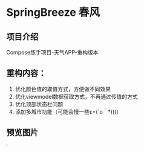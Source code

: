# SpringBreeze 春风
## 项目介绍

Compose练手项目-天气APP-重构版本

## 重构内容：

1. 优化颜色值的取值方式，方便做不同效果
2. 优化viewmodel数据获取方式，不再通过传值的方式
3. 优化顶部状态栏问题
4. 添加多城市功能（可能会慢一些ε=(´ο｀*)))）

## 预览图片

  <img src="app.gif" style="zoom:20%;" />
